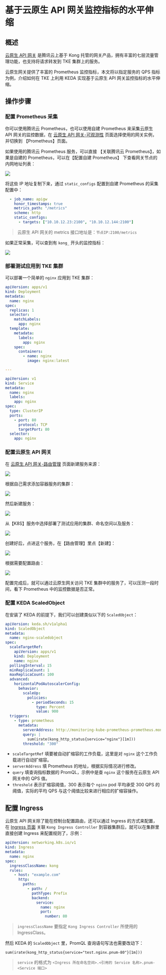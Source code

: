 # 基于云原生 API 网关监控指标的水平伸缩

## 概述

[云原生 API 网关](https://cloud.tencent.com/product/cngw) 是腾讯云上基于 Kong 托管的网关产品，拥有丰富的七层流量管理功能，也支持将请求转发到 TKE 集群上的服务。

云原生网关提供了丰富的 Prometheus 监控指标，本文将以指定服务的 QPS 指标为例，介绍如何在 TKE 上利用 KEDA 实现基于云原生 API 网关监控指标的水平伸缩。

## 操作步骤

### 配置 Prometheus 采集

你可以使用腾讯云 Prometheus，也可以使用自建 Prometheus 来采集云原生 API 网关的监控数据，在 [云原生 API 网关-可观测性](https://console.cloud.tencent.com/tse/monitor) 页面选择使用的网关实例，并切换到 【Prometheus】页面。

如果使用的腾讯云 Prometheus 服务，可以直接 【关联腾讯云 Prometheus】，如果是自建的 Prometheus，可以在【配置自建 Prometheus】 下查看网关节点的内网地址列表：

![](https://image-host-1251893006.cos.ap-chengdu.myqcloud.com/2024%2F05%2F16%2F20240516144818.png)

将这些 IP 地址复制下来，通过 `static_configs` 配置到自建 Prometheus 的采集配置中：

```yaml
  - job_name: apigw
    honor_timestamps: true
    metrics_path: "/metrics"
    scheme: http
    static_configs:
      - targets: ["10.10.12.23:2100", "10.10.12.144:2100"]
```

> 云原生 API 网关的 metrics 接口地址是：`节点IP:2100/metrics`

如果正常采集，可以查到有 `kong_` 开头的监控指标：

![](https://image-host-1251893006.cos.ap-chengdu.myqcloud.com/2024%2F05%2F16%2F20240516145927.png)

### 部署测试应用到 TKE 集群

可以部署一个简单的 `nginx` 应用到 TKE 集群：

```yaml
apiVersion: apps/v1
kind: Deployment
metadata:
  name: nginx
spec:
  replicas: 1
  selector:
    matchLabels:
      app: nginx
  template:
    metadata:
      labels:
        app: nginx
    spec:
      containers:
        - name: nginx
          image: nginx:latest

---

apiVersion: v1
kind: Service
metadata:
  name: nginx
  labels:
    app: nginx
spec:
  type: ClusterIP
  ports:
    - port: 80
      protocol: TCP
      targetPort: 80
  selector:
    app: nginx
```

### 配置云原生 API 网关

在 [云原生 API 网关-路由管理](https://console.cloud.tencent.com/tse/route) 页面新建服务来源：

![](https://image-host-1251893006.cos.ap-chengdu.myqcloud.com/2024%2F05%2F16%2F20240516152033.png)

根据自己需求添加容器服务的集群：

![](https://image-host-1251893006.cos.ap-chengdu.myqcloud.com/2024%2F05%2F16%2F20240516150544.png)

然后新建服务：

![](https://image-host-1251893006.cos.ap-chengdu.myqcloud.com/2024%2F05%2F16%2F20240516152140.png)

从【K8S】服务中选择部署了测试应用的集群、命名空间以及服务：

![](https://image-host-1251893006.cos.ap-chengdu.myqcloud.com/2024%2F05%2F16%2F20240516152341.png)

创建好后，点进这个服务，在【路由管理】里点【新建】：

![](https://image-host-1251893006.cos.ap-chengdu.myqcloud.com/2024%2F05%2F16%2F20240516152529.png)

根据需要配置路由：

![](https://image-host-1251893006.cos.ap-chengdu.myqcloud.com/2024%2F05%2F16%2F20240516152633.png)

配置完成后，就可以通过云原生网关访问 TKE 集群中的服务了，可以压测一段时间，看下 Prometheus 中的监控数据是否正常。

### 配置 KEDA ScaledObject

在安装了 KEDA 的前提下，我们可以创建类似以下的 `ScaledObject`：

```yaml
apiVersion: keda.sh/v1alpha1
kind: ScaledObject
metadata:
  name: nginx-scaledobject
spec:
  scaleTargetRef:
    apiVersion: apps/v1
    kind: Deployment
    name: nginx
  pollingInterval: 15
  minReplicaCount: 1
  maxReplicaCount: 100
  advanced:
    horizontalPodAutoscalerConfig:
      behavior:
        scaleUp:
          policies:
            - periodSeconds: 15
              type: Percent
              value: 900
  triggers:
    - type: prometheus
      metadata:
        serverAddress: http://monitoring-kube-prometheus-prometheus.monitoring.svc.cluster.local:9090
        query: |
          sum(irate(kong_http_status{service="nginx"}[1m]))
        threshold: "300"
```

* `scaleTargetRef` 填要被自动扩缩容的工作负载，这里是对 `nginx` 这个工作负载进行自动扩缩容。
* `serverAddress` 填 Prometheus 的地址，根据实际情况进行修改。
* `query` 填查询指标数据的 PromQL，示例中是查 `nginx` 这个服务在云原生 API 网关中的 QPS 值。
* `threshold` 表示扩缩容阈值，300 表示每个 `nginx` pod 平均承受 300 QPS 的阈值，实际的平均 QPS 与这个阈值比较来进行相应的扩缩容操作。

## 配置 Ingress

云原生 API 网关除了能在控制台配置路由，还可以通过 Ingress 的方式来配置，在 [Ingress 页面](https://console.cloud.tencent.com/tse/ingress) 关联 `Kong Ingress Controller` 到容器集群后，就可以在集群里直接创建 Ingress 来配置规则了，示例：

```yaml
apiVersion: networking.k8s.io/v1
kind: Ingress
metadata:
  name: nginx
spec:
  ingressClassName: kong
  rules:
    - host: "example.com"
      http:
        paths:
          - path: /
            pathType: Prefix
            backend:
              service:
                name: nginx
                port:
                  number: 80
```

> `ingressClassName` 要指定 `Kong Ingress Controller` 所使用的 IngressClass。

然后 KEDA 的 `ScaledObject` 里，PromQL 查询语句写法也需要改动下：

```promql
sum(irate(kong_http_status{service="test.nginx.pnum-80"}[1m]))
```

> `service` 的格式为 `<Ingress 所在命名空间>.<引用的 Service 名称>.pnum-<Service 端口>`
